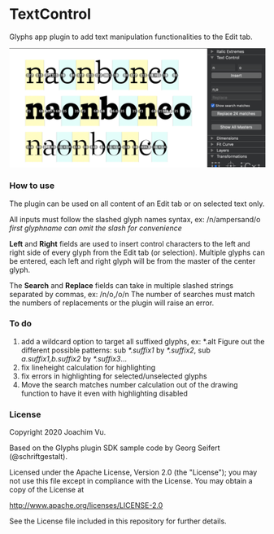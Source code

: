 # TextControl

Glyphs app plugin to add text manipulation functionalities to the Edit tab.

![Text Control](TextControl.png "Text Control")

### How to use

The plugin can be used on all content of an Edit tab or on selected text only.

All inputs must follow the slashed glyph names syntax, ex: /n/ampersand/o *first glyphname can omit the slash for convenience*

**Left** and **Right** fields are used to insert control characters to the left and right side of every glyph from the Edit tab (or selection).
Multiple glyphs can be entered, each left and right glyph will be from the master of the center glyph.

The **Search** and **Replace** fields can take in multiple slashed strings separated by commas, ex: /n/o,/o/n
The number of searches must match the numbers of replacements or the plugin will raise an error.

### To do

1. add a wildcard option to target all suffixed glyphs, ex: \*.alt Figure out the different possible patterns: sub *\*.suffix1* by *\*.suffix2*, sub *a.suffix1,b.suffix2* by *\*.suffix3*...
2. fix lineheight calculation for highlighting
3. fix errors in highlighting for selected/unselected glyphs
4. Move the search matches number calculation out of the drawing function to have it even with highlighting disabled

### License

Copyright 2020 Joachim Vu.

Based on the Glyphs plugin SDK sample code by Georg Seifert (@schriftgestalt).

Licensed under the Apache License, Version 2.0 (the "License");
you may not use this file except in compliance with the License.
You may obtain a copy of the License at

http://www.apache.org/licenses/LICENSE-2.0

See the License file included in this repository for further details.